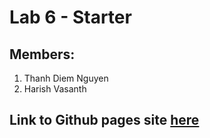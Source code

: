 # Lab 6 - Starter

## Members:
1. Thanh Diem Nguyen 
2. Harish Vasanth

## Link to Github pages site [here](https://thanhdiemnguyen.github.io/Lab6_Starter/)
